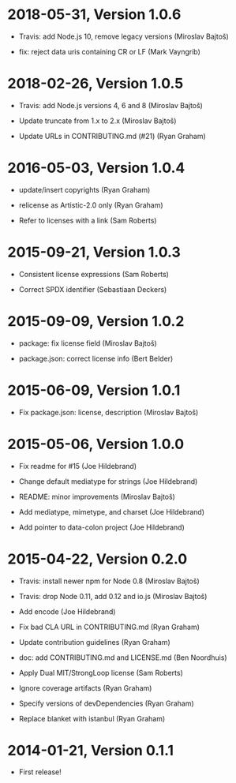 2018-05-31, Version 1.0.6
=========================

 * Travis: add Node.js 10, remove legacy versions (Miroslav Bajtoš)

 * fix: reject data uris containing CR or LF (Mark Vayngrib)


2018-02-26, Version 1.0.5
=========================

 * Travis: add Node.js versions 4, 6 and 8 (Miroslav Bajtoš)

 * Update truncate from 1.x to 2.x (Miroslav Bajtoš)

 * Update URLs in CONTRIBUTING.md (#21) (Ryan Graham)


2016-05-03, Version 1.0.4
=========================

 * update/insert copyrights (Ryan Graham)

 * relicense as Artistic-2.0 only (Ryan Graham)

 * Refer to licenses with a link (Sam Roberts)


2015-09-21, Version 1.0.3
=========================

 * Consistent license expressions (Sam Roberts)

 * Correct SPDX identifier (Sebastiaan Deckers)


2015-09-09, Version 1.0.2
=========================

 * package: fix license field (Miroslav Bajtoš)

 * package.json: correct license info (Bert Belder)


2015-06-09, Version 1.0.1
=========================

 * Fix package.json: license, description (Miroslav Bajtoš)


2015-05-06, Version 1.0.0
=========================

 * Fix readme for #15 (Joe Hildebrand)

 * Change default mediatype for strings (Joe Hildebrand)

 * README: minor improvements (Miroslav Bajtoš)

 * Add mediatype, mimetype, and charset (Joe Hildebrand)

 * Add pointer to data-colon project (Joe Hildebrand)


2015-04-22, Version 0.2.0
=========================

 * Travis: install newer npm for Node 0.8 (Miroslav Bajtoš)

 * Travis: drop Node 0.11, add 0.12 and io.js (Miroslav Bajtoš)

 * Add encode (Joe Hildebrand)

 * Fix bad CLA URL in CONTRIBUTING.md (Ryan Graham)

 * Update contribution guidelines (Ryan Graham)

 * doc: add CONTRIBUTING.md and LICENSE.md (Ben Noordhuis)

 * Apply Dual MIT/StrongLoop license (Sam Roberts)

 * Ignore coverage artifacts (Ryan Graham)

 * Specify versions of devDependencies (Ryan Graham)

 * Replace blanket with istanbul (Ryan Graham)


2014-01-21, Version 0.1.1
=========================

 * First release!
